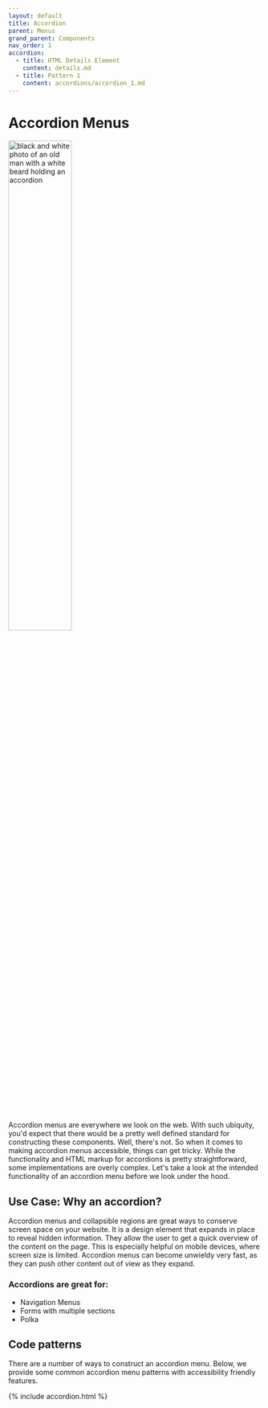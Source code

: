 ```yaml
---
layout: default
title: Accordion
parent: Menus
grand_parent: Components
nav_order: 1
accordion:
  - title: HTML Details Element
    content: details.md
  - title: Pattern 1
    content: accordions/accordion_1.md
---
```


# Accordion Menus
<img src="{{site.baseurl}}/assets/images/accordion.jpg" style="width: 50%;" alt="black and white photo of an old man with a white beard holding an accordion"/><br>
Accordion menus are everywhere we look on the web. With such ubiquity, you'd expect that there would be a pretty well defined standard for constructing these components. Well, there's not. So when it comes to making accordion menus accessible, things can get tricky. While the functionality and HTML markup for accordions is pretty straightforward, some implementations are overly complex. Let's take a look at the intended functionality of an accordion menu before we look under the hood.

## Use Case: Why an accordion?

Accordion menus and collapsible regions are great ways to conserve screen space on your website. It is a design element that expands in place to reveal hidden information. They allow the user to get a quick overview of the content on the page. This is especially helpful on mobile devices, where screen size is limited. Accordion menus can become unwieldy very fast, as they can push other content out of view as they expand.

### Accordions are great for:
 - Navigation Menus
 - Forms with multiple sections
 - Polka


## Code patterns

There are a number of ways to construct an accordion menu. Below, we provide some common accordion menu patterns with accessibility friendly features.

{% include accordion.html %}

